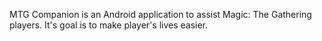MTG Companion is an Android application to assist Magic: The Gathering players. It's goal is to make player's lives easier.